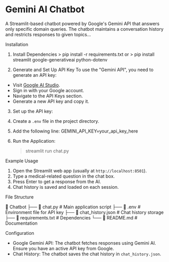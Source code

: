 # Gemini AI Chatbot

A Streamlit-based chatbot powered by Google's Gemini API that answers only specific domain queries. 
The chatbot maintains a conversation history and restricts responses to given topics...


Installation

1. Install Dependencies
		> pip install -r requirements.txt 
				or
		> pip install streamlit google-generativeai python-dotenv

2. Generate and Set Up API Key
To use the "Gemini API", you need to generate an API key:
- Visit [Google AI Studio](https://aistudio.google.com/).
- Sign in with your Google account.
- Navigate to the API Keys section.
- Generate a new API key and copy it.

3. Set up the API key:
1. Create a `.env` file in the project directory.
2. Add the following line: 
   GEMINI_API_KEY=your_api_key_here
  
4. Run the Application:
	> streamlit run chat.py


Example Usage
1. Open the Streamlit web app (usually at `http://localhost:8501`).
2. Type a medical-related question in the chat box.
3. Press Enter to get a response from the AI.
4. Chat history is saved and loaded on each session.


File Structure

📂 Chatbot
├── 📜 chat.py             # Main application script
├── 📜 .env               # Environment file for API key
├── 📜 chat_history.json  # Chat history storage
├── 📜 requirements.txt   # Dependencies
└── 📜 README.md          # Documentation


Configuration
- Google Gemini API: The chatbot fetches responses using Gemini AI. Ensure you have an active API key from Google.
- Chat History: The chatbot saves the chat history in `chat_history.json`.


